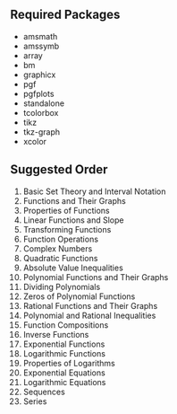 ## Required Packages
<ul>
  <li>amsmath</li>
  <li>amssymb</li>
  <li>array</li>
  <li>bm</li>
  <li>graphicx</li>
  <li>pgf</li>
  <li>pgfplots</li>
  <li>standalone</li>
  <li>tcolorbox</li>
  <li>tikz</li>
  <li>tkz-graph</li>
  <li>xcolor</li>
</ul>
  
## Suggested Order

<ol>
<li>Basic Set Theory and Interval Notation</li>
<li>Functions and Their Graphs</li>
<li>Properties of Functions</li>
<li>Linear Functions and Slope</li>
<li>Transforming Functions</li>
<li>Function Operations</li>
<li>Complex Numbers</li>
<li>Quadratic Functions</li>
<li>Absolute Value Inequalities</li>
<li>Polynomial Functions and Their Graphs</li>
<li>Dividing Polynomials</li>
<li>Zeros of Polynomial Functions</li>
<li>Rational Functions and Their Graphs</li>
<li>Polynomial and Rational Inequalities</li>
<li>Function Compositions</li>
<li>Inverse Functions</li>
<li>Exponential Functions</li>
<li>Logarithmic Functions</li>
<li>Properties of Logarithms</li>
<li>Exponential Equations</li>
<li>Logarithmic Equations</li>
<li>Sequences</li>
<li>Series</li>
</ol>
